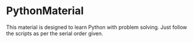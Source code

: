 # PythonMaterial
This material is designed to learn Python with problem solving.
Just follow the scripts as per the serial order given.
